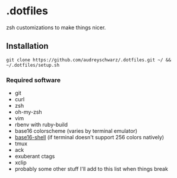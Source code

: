 # .dotfiles

zsh customizations to make things nicer.

## Installation

`git clone https://github.com/audreyschwarz/.dotfiles.git ~/ && ~/.dotfiles/setup.sh`

### Required software

- git
- curl
- zsh
- oh-my-zsh
- vim
- rbenv with ruby-build
- base16 colorscheme (varies by terminal emulator)
- [base16-shell](https://github.com/chriskempson/base16-shell) (if terminal doesn't support 256 colors natively)
- tmux
- ack
- exuberant ctags
- xclip
- probably some other stuff I'll add to this list when things break
